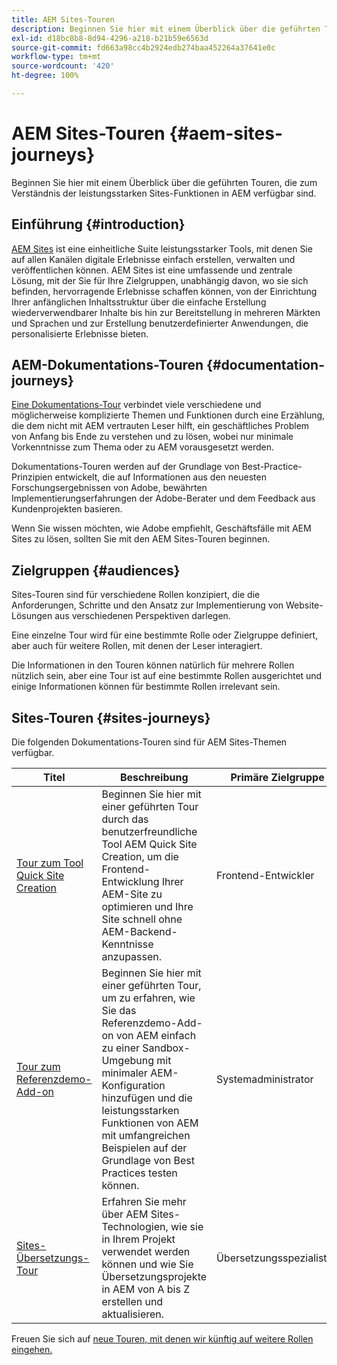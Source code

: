 ```yaml
---
title: AEM Sites-Touren
description: Beginnen Sie hier mit einem Überblick über die geführten Touren, die zum Verständnis der leistungsstarken Sites-Funktionen in AEM verfügbar sind.
exl-id: d18bc8b8-8d94-4296-a218-b21b59e6563d
source-git-commit: fd663a98cc4b2924edb274baa452264a37641e0c
workflow-type: tm+mt
source-wordcount: '420'
ht-degree: 100%

---
```


# AEM Sites-Touren {#aem-sites-journeys}

Beginnen Sie hier mit einem Überblick über die geführten Touren, die zum Verständnis der leistungsstarken Sites-Funktionen in AEM verfügbar sind.

## Einführung {#introduction}

[AEM Sites](https://business.adobe.com/de/products/experience-manager/sites/aem-sites.html) ist eine einheitliche Suite leistungsstarker Tools, mit denen Sie auf allen Kanälen digitale Erlebnisse einfach erstellen, verwalten und veröffentlichen können. AEM Sites ist eine umfassende und zentrale Lösung, mit der Sie für Ihre Zielgruppen, unabhängig davon, wo sie sich befinden, hervorragende Erlebnisse schaffen können, von der Einrichtung Ihrer anfänglichen Inhaltsstruktur über die einfache Erstellung wiederverwendbarer Inhalte bis hin zur Bereitstellung in mehreren Märkten und Sprachen und zur Erstellung benutzerdefinierter Anwendungen, die personalisierte Erlebnisse bieten.

## AEM-Dokumentations-Touren {#documentation-journeys}

[Eine Dokumentations-Tour](/help/journey-documentation/documentation-journeys.md) verbindet viele verschiedene und möglicherweise komplizierte Themen und Funktionen durch eine Erzählung, die dem nicht mit AEM vertrauten Leser hilft, ein geschäftliches Problem von Anfang bis Ende zu verstehen und zu lösen, wobei nur minimale Vorkenntnisse zum Thema oder zu AEM vorausgesetzt werden.

Dokumentations-Touren werden auf der Grundlage von Best-Practice-Prinzipien entwickelt, die auf Informationen aus den neuesten Forschungsergebnissen von Adobe, bewährten Implementierungserfahrungen der Adobe-Berater und dem Feedback aus Kundenprojekten basieren.

Wenn Sie wissen möchten, wie Adobe empfiehlt, Geschäftsfälle mit AEM Sites zu lösen, sollten Sie mit den AEM Sites-Touren beginnen.

## Zielgruppen {#audiences}

Sites-Touren sind für verschiedene Rollen konzipiert, die die Anforderungen, Schritte und den Ansatz zur Implementierung von Website-Lösungen aus verschiedenen Perspektiven darlegen.

Eine einzelne Tour wird für eine bestimmte Rolle oder Zielgruppe definiert, aber auch für weitere Rollen, mit denen der Leser interagiert.

Die Informationen in den Touren können natürlich für mehrere Rollen nützlich sein, aber eine Tour ist auf eine bestimmte Rollen ausgerichtet und einige Informationen können für bestimmte Rollen irrelevant sein.

## Sites-Touren {#sites-journeys}

Die folgenden Dokumentations-Touren sind für AEM Sites-Themen verfügbar.

| Titel | Beschreibung | Primäre Zielgruppe |
|---|---|---|
| [Tour zum Tool Quick Site Creation](/help/journey-sites/quick-site/overview.md) | Beginnen Sie hier mit einer geführten Tour durch das benutzerfreundliche Tool AEM Quick Site Creation, um die Frontend-Entwicklung Ihrer AEM-Site zu optimieren und Ihre Site schnell ohne AEM-Backend-Kenntnisse anzupassen. | Frontend-Entwickler |
| [Tour zum Referenzdemo-Add-on](/help/journey-sites/demos-add-on/overview.md) | Beginnen Sie hier mit einer geführten Tour, um zu erfahren, wie Sie das Referenzdemo-Add-on von AEM einfach zu einer Sandbox-Umgebung mit minimaler AEM-Konfiguration hinzufügen und die leistungsstarken Funktionen von AEM mit umfangreichen Beispielen auf der Grundlage von Best Practices testen können. | Systemadministrator |
| [Sites-Übersetzungs-Tour](/help/journey-sites/translation/overview.md) | Erfahren Sie mehr über AEM Sites-Technologien, wie sie in Ihrem Projekt verwendet werden können und wie Sie Übersetzungsprojekte in AEM von A bis Z erstellen und aktualisieren. | Übersetzungsspezialisten |

Freuen Sie sich auf [neue Touren, mit denen wir künftig auf weitere Rollen eingehen.](/help/journey-documentation/documentation-journeys.md#journeys)
